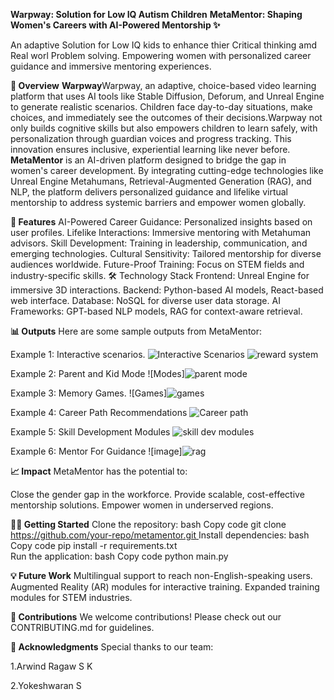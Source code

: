 **Warpway: Solution for Low IQ Autism Children**
**MetaMentor: Shaping Women's Careers with AI-Powered Mentorship ✨**

An adaptive Solution for Low IQ kids to enhance thier Critical thinking amd Real worl Problem solving.
Empowering women with personalized career guidance and immersive mentoring experiences.

**🚀 Overview**
**Warpway**Warpway, an adaptive, choice-based video learning platform that uses AI tools like Stable Diffusion, Deforum, and Unreal Engine to generate realistic scenarios. Children face day-to-day situations, make choices, and immediately see the outcomes of their decisions.Warpway not only builds cognitive skills but also empowers children to learn safely, with personalization through guardian voices and progress tracking. This innovation ensures inclusive, experiential learning like never before.
**MetaMentor** is an AI-driven platform designed to bridge the gap in women's career development. By integrating cutting-edge technologies like Unreal Engine Metahumans, Retrieval-Augmented Generation (RAG), and NLP, the platform delivers personalized guidance and lifelike virtual mentorship to address systemic barriers and empower women globally.

**🎯 Features**
AI-Powered Career Guidance: Personalized insights based on user profiles.
Lifelike Interactions: Immersive mentoring with Metahuman advisors.
Skill Development: Training in leadership, communication, and emerging technologies.
Cultural Sensitivity: Tailored mentorship for diverse audiences worldwide.
Future-Proof Training: Focus on STEM fields and industry-specific skills.
🛠️ Technology Stack
Frontend: Unreal Engine for immersive 3D interactions.
Backend: Python-based AI models, React-based web interface.
Database: NoSQL for diverse user data storage.
AI Frameworks: GPT-based NLP models, RAG for context-aware retrieval.

**📊 Outputs**
Here are some sample outputs from MetaMentor:

Example 1: Interactive scenarios.
       ![Interactive Scenarios](https://github.com/user-attachments/assets/62573caa-4894-482a-ba36-e23097a9cab9)
       ![reward system](https://github.com/user-attachments/assets/762359e0-d379-4c8a-a22d-646e92819967)

Example 2: Parent and Kid Mode
        ![Modes]![parent mode](https://github.com/user-attachments/assets/63b47256-763d-402b-b2bf-e4076ebccb0e)


Example 3: Memory Games.
        ![Games]![games](https://github.com/user-attachments/assets/33526e91-425c-4948-aa35-27fbe5dbcc48)


Example 4: Career Path Recommendations 
        ![Career path](https://github.com/user-attachments/assets/a0b87ee3-3c0f-4a97-b680-dbd6196795ab)

Example 5: Skill Development Modules
        ![skill dev modules](https://github.com/user-attachments/assets/2c56431b-ee4d-41db-b904-e7361ff5a6a6)

Example 6: Mentor For Guidance
        ![image]![rag](https://github.com/user-attachments/assets/85585b29-42e8-492c-a630-e22b3ddcb543)

 
**📈 Impact**
MetaMentor has the potential to:

Close the gender gap in the workforce.
Provide scalable, cost-effective mentorship solutions.
Empower women in underserved regions.

**🧑‍💻 Getting Started**
Clone the repository:
bash
Copy code
git clone [https://github.com/your-repo/metamentor.git ](https://github.com/ArwindRagaw/MetaMentor) 
Install dependencies:
bash
Copy code
pip install -r requirements.txt  
Run the application:
bash
Copy code
python main.py  

**💡 Future Work**
Multilingual support to reach non-English-speaking users.
Augmented Reality (AR) modules for interactive training.
Expanded training modules for STEM industries.

**🤝 Contributions**
We welcome contributions! Please check out our CONTRIBUTING.md for guidelines.

**🌟 Acknowledgments**
Special thanks to our team:


1.Arwind Ragaw S K

2.Yokeshwaran S
